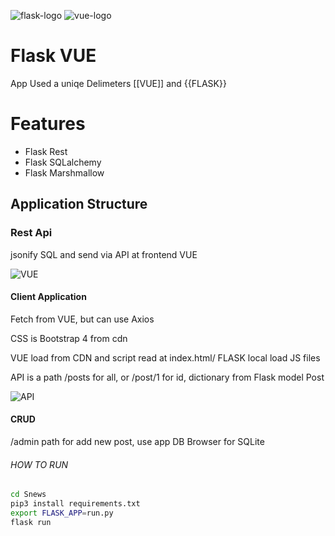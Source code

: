![flask-logo](https://user-images.githubusercontent.com/29804069/113400252-f0516b80-93ba-11eb-802d-9a9a2c20ba3e.png)
![vue-logo](https://user-images.githubusercontent.com/29804069/113400270-f6474c80-93ba-11eb-9442-3b502c044d6e.png)
# Flask VUE

App Used a uniqe Delimeters [[VUE]] and {{FLASK}} 

# Features
* Flask Rest
* Flask SQLalchemy
* Flask Marshmallow

## Application Structure

### Rest Api

jsonify SQL and send via API at frontend VUE

![VUE](https://user-images.githubusercontent.com/29804069/111898146-fef86400-8a45-11eb-87b3-001912d1211b.png)

#### Client Application

Fetch from VUE, but can use Axios

CSS is Bootstrap 4 from cdn

VUE load from CDN and script read at index.html/ FLASK local load JS files

API is a path /posts for all, or /post/1 for id, dictionary from Flask model Post

![API](https://user-images.githubusercontent.com/29804069/111898150-061f7200-8a46-11eb-82d0-9dc8b1a90c73.png)

#### CRUD
/admin path for add new post, use app DB Browser for SQLite

###### HOW TO RUN 
``` bash
cd Snews
pip3 install requirements.txt
export FLASK_APP=run.py 
flask run

